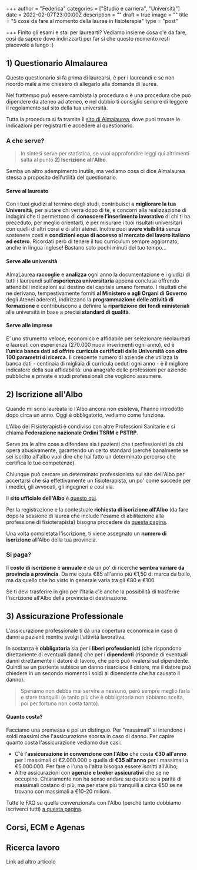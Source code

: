 +++
author = "Federica"
categories = ["Studio e carriera", "Università"]
date = 2022-02-07T23:00:00Z
description = ""
draft = true
image = ""
title = "5 cose da fare al momento della laurea in fisioterapia"
type = "post"

+++
Finito gli esami e stai per laurearti? Vediamo insieme cosa c'è da fare, così da sapere dove indirizzarti per far sì che questo momento resti piacevole a lungo :)

## 1) Questionario Almalaurea

Questo questionario si fa prima di laurearsi, è per i laureandi e se non ricordo male a me chiesero di allegarlo alla domanda di laurea. 

Nel frattempo può essere cambiata la procedura o è una procedura che può dipendere da ateneo ad ateneo, e nel dubbio ti consiglio sempre di leggere il regolamento sul sito della tua università.

Tutta la procedura si fa tramite il [sito di Almalaurea](), dove puoi trovare le indicazioni per registrarti e accedere al questionario.

### A che serve?

> In sintesi serve per statistica, se vuoi approfondire leggi qui altrimenti salta al punto **2) Iscrizione all'Albo**.

Semba un altro adempimento inutile, ma vediamo cosa ci dice Almalaurea stessa a proposito dell'utilità del questionario. 

#### Serve al laureato

Con i tuoi giudizi al termine degli studi, contribuisci a **migliorare la tua Università**, per aiutare chi verrà dopo di te, e concorri alla realizzazione di indagini che ti permettono di **conoscere l’inserimento lavorativo** di chi ti ha preceduto, per meglio orientarti, e per misurare i tuoi risultati universitari con quelli di altri corsi e di altri atenei. Inoltre puoi **avere visibilità** senza sostenere costi e **condizioni eque di accesso al mercato del lavoro italiano ed estero**. Ricordati però di tenere il tuo curriculum sempre aggiornato, anche in lingua inglese! Bastano solo pochi minuti del tuo tempo...

#### Serve alle università

AlmaLaurea **raccoglie** e **analizza** ogni anno la documentazione e i giudizi di tutti i laureandi sull’**esperienza universitaria** appena conclusa offrendo attendibili indicazioni sul destino del capitale umano formato. I risultati che ne derivano, tempestivamente forniti **al Ministero e agli Organi di Governo** degli Atenei aderenti, indirizzano la **programmazione delle attività di formazione** e contribuiscono a definire la **ripartizione dei fondi ministeriali** alle università in base a precisi **standard di qualità**.

#### Serve alle imprese

E’ uno strumento veloce, economico e affidabile per selezionare neolaureati e laureati con esperienza (270.000 nuovi inserimenti ogni anno), ed è **l’unica banca dati ad offrire curricula certificati dalle Università con oltre 100 parametri di ricerca.** Il crescente numero di aziende che utilizza la banca dati - centinaia di migliaia di curricula ceduti ogni anno - è il migliore indicatore della sua affidabilità: una anagrafe delle professioni per aziende pubbliche e private e studi professionali che vogliono assumere.

## 2) Iscrizione all'Albo

Quando mi sono laureata io l'Albo ancora non esisteva, l'hanno introdotto dopo circa un anno. Oggi è obbligatorio, vediamo come funziona.

L'Albo dei Fisioterapisti è condiviso con altre Professioni Sanitarie e si chiama **Federazione nazionale Ordini TSRM e PSTRP**. 

Serve tra le altre cose a difendere sia i pazienti che i professionisti da chi opera abusivamente, garantendo un certo standard (perché banalmente se sei iscritto all'albo vuol dire che hai fatto un determinato percorso che certifica le tue competenze).

Chiunque può cercare un determinato professionista sul sito dell'Albo per accertarsi che sia effettivamente un fisioterapista, un po' come succede per i medici, gli avvocati, gli ingegneri e così via.

Il **sito ufficiale dell'Albo** è [questo qui]().

Per la registrazione e la contestuale **richiesta di iscrizione all'Albo** (da fare dopo la sessione di laurea che include l'esame di abilitazione alla professione di fisioterapista) bisogna procedere da [questa pagina](https://iscritto.alboweb.net/registry/create "Registrazione").

Una volta completata l'iscrizione, ti viene assegnato un **numero di iscrizione** all'Albo della tua provincia. 

### Si paga?

Il **costo di iscrizione** è **annuale** e da un po' di ricerche **sembra variare da provincia a provincia**. Da me costa €85 all'anno più €1,50 di marca da bollo, ma da quello che ho visto in generale varia tra gli €80 e €100.

Se ti devi trasferire in giro per l'Italia c'è anche la possibilità di trasferire l'iscrizione all'Albo della provincia di destinazione.

## 3) Assicurazione Professionale

L'assicurazione professionale ti dà una copertura economica in caso di danni a pazienti mentre svolgi l'attività lavorativa.

In sostanza è **obbligatoria** sia per i **liberi professionisti** (che rispondono direttamente di eventuali danni) che per i **dipendenti** (risponde di eventuali danni direttamente il datore di lavoro, che però può rivalersi sul dipendente. Quindi se un paziente subisce un danno risarcisce il datore, ma il datore può chiedere in un secondo momento i soldi al dipendente che ha causato il danno).

> Speriamo non debba mai servire a nessuno, però sempre meglio farla e stare tranquilli (e tanto più che è obbligatoria non abbiamo scelta, poi per fortuna non costa tanto).

#### Quanto costa?

Facciamo una premessa e poi un distinguo. Per "massimali" si intendono i soldi massimi che l'assicurazione sborsa in caso di danno. Per capire quanto costa l'assicurazione vediamo due casi:

* C'è l'**assicurazione in convenzione con l'Albo** che costa **€30 all'anno** per i massimali di €2.000.000 o quella di **€35 all'anno** per i massimali a €5.000.000. Per fare o l'una o l'altra bisogna essere iscritti all'Albo;
* Altre assicurazioni con **agenzie e broker assicurativi** che se ne occupino. Chiaramente non ha senso andare su queste se a parità di massimali costano di più, ma per stare più tranquilli a circa €50 se ne trovano con massimali a €10-20 milioni.

Tutte le FAQ su quella convenzionata con l'Albo (perché tanto dobbiamo iscriverci tutti) [a questa pagina](https://www.spepa.it/faq/#* "Assicurazione in Convenzione").

## Corsi, ECM e Agenas

## Ricerca lavoro

Link ad altro articolo